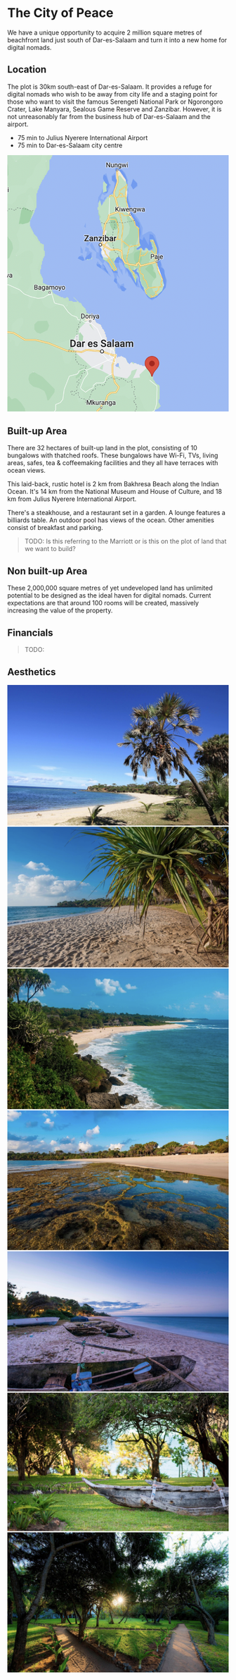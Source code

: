 # The City of Peace

We have a unique opportunity to acquire 2 million square metres of beachfront land just south of Dar-es-Salaam and turn it into a new home for digital nomads. 

## Location

The plot is 30km south-east of Dar-es-Salaam. It provides a refuge for digital nomads who wish to be away from city life and a staging point for those who want to visit the famous Serengeti National Park or Ngorongoro Crater, Lake Manyara, Sealous Game Reserve and Zanzibar. However, it is not unreasonably far from the business hub of Dar-es-Salaam and the airport. 
- 75 min to Julius Nyerere International Airport
- 75 min to Dar-es-Salaam city centre

![map_location](img/map_location.png)  

## Built-up Area

There are 32 hectares of built-up land in the plot, consisting of 10 bungalows with thatched roofs. These bungalows have Wi-Fi, TVs, living areas, safes,  tea & coffeemaking facilities and they all have terraces with ocean views.

This laid-back, rustic hotel is 2 km from Bakhresa Beach along the Indian Ocean. It's 14 km from the National Museum and House of Culture, and 18 km from Julius Nyerere International Airport.

There's a steakhouse, and a restaurant set in a garden. A lounge features a billiards table. An outdoor pool has views of the ocean. Other amenities consist of breakfast and parking.

> TODO: Is this referring to the Marriott or is this on the plot of land that we want to build?


## Non built-up Area

These 2,000,000 square metres of yet undeveloped land has unlimited potential to be designed as the ideal haven for digital nomads. Current expectations are that around 100 rooms will be created, massively increasing the value of the property.

## Financials

> TODO:

## Aesthetics

![beach1](img/beach1.png)  
![beach2](img/beach2.png)  
![beach3](img/beach3.png)  
![beach4](img/beach4.png)  
![beach5](img/beach5.png)  
![beach6](img/beach6.png)  
![greenery1](img/greenery1.png)  


